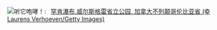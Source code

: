 ![](https://www.bing.com/th?id=OHR.HelmckenWaterfall_ZH-CN9694510761_UHD.jpg&w=1000)听它咆哮！:&nbsp;&ensp;[罕肯瀑布,威尔斯格雷省立公园, 加拿大不列颠哥伦比亚省 (© Laurens Verhoeven/Getty Images)](https://www.bing.com/th?id=OHR.HelmckenWaterfall_ZH-CN9694510761_UHD.jpg)
<br><br/>
